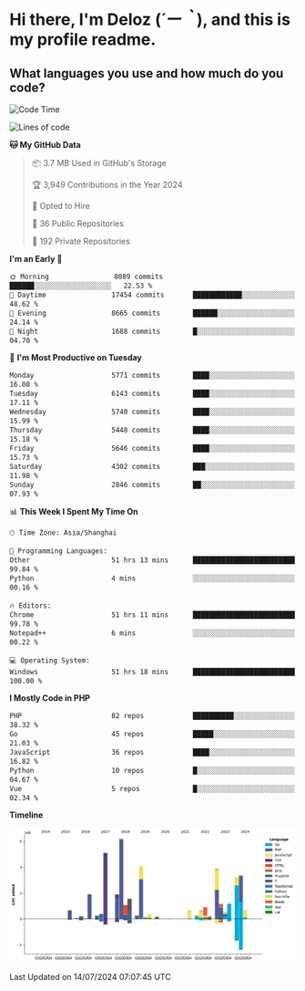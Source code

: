 # **Hi there, I'm Deloz (*´ー｀*), and this is my profile readme.**

## **What languages you use and how much do you code?**

<!--START_SECTION:waka-->
![Code Time](http://img.shields.io/badge/Code%20Time-4%2C413%20hrs%203%20mins-blue)

![Lines of code](https://img.shields.io/badge/From%20Hello%20World%20I%27ve%20Written-41.0%20million%20lines%20of%20code-blue)

**🐱 My GitHub Data** 

> 📦 3.7 MB Used in GitHub's Storage 
 > 
> 🏆 3,949 Contributions in the Year 2024
 > 
> 💼 Opted to Hire
 > 
> 📜 36 Public Repositories 
 > 
> 🔑 192 Private Repositories 
 > 
**I'm an Early 🐤** 

```text
🌞 Morning                8089 commits        ██████░░░░░░░░░░░░░░░░░░░   22.53 % 
🌆 Daytime                17454 commits       ████████████░░░░░░░░░░░░░   48.62 % 
🌃 Evening                8665 commits        ██████░░░░░░░░░░░░░░░░░░░   24.14 % 
🌙 Night                  1688 commits        █░░░░░░░░░░░░░░░░░░░░░░░░   04.70 % 
```
📅 **I'm Most Productive on Tuesday** 

```text
Monday                   5771 commits        ████░░░░░░░░░░░░░░░░░░░░░   16.08 % 
Tuesday                  6143 commits        ████░░░░░░░░░░░░░░░░░░░░░   17.11 % 
Wednesday                5740 commits        ████░░░░░░░░░░░░░░░░░░░░░   15.99 % 
Thursday                 5448 commits        ████░░░░░░░░░░░░░░░░░░░░░   15.18 % 
Friday                   5646 commits        ████░░░░░░░░░░░░░░░░░░░░░   15.73 % 
Saturday                 4302 commits        ███░░░░░░░░░░░░░░░░░░░░░░   11.98 % 
Sunday                   2846 commits        ██░░░░░░░░░░░░░░░░░░░░░░░   07.93 % 
```


📊 **This Week I Spent My Time On** 

```text
🕑︎ Time Zone: Asia/Shanghai

💬 Programming Languages: 
Other                    51 hrs 13 mins      █████████████████████████   99.84 % 
Python                   4 mins              ░░░░░░░░░░░░░░░░░░░░░░░░░   00.16 % 

🔥 Editors: 
Chrome                   51 hrs 11 mins      █████████████████████████   99.78 % 
Notepad++                6 mins              ░░░░░░░░░░░░░░░░░░░░░░░░░   00.22 % 

💻 Operating System: 
Windows                  51 hrs 18 mins      █████████████████████████   100.00 % 
```

**I Mostly Code in PHP** 

```text
PHP                      82 repos            ██████████░░░░░░░░░░░░░░░   38.32 % 
Go                       45 repos            █████░░░░░░░░░░░░░░░░░░░░   21.03 % 
JavaScript               36 repos            ████░░░░░░░░░░░░░░░░░░░░░   16.82 % 
Python                   10 repos            █░░░░░░░░░░░░░░░░░░░░░░░░   04.67 % 
Vue                      5 repos             █░░░░░░░░░░░░░░░░░░░░░░░░   02.34 % 
```



**Timeline**

![Lines of Code chart](https://raw.githubusercontent.com/deloz/deloz/main/assets/bar_graph.png)


 Last Updated on 14/07/2024 07:07:45 UTC
<!--END_SECTION:waka-->

